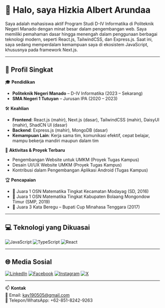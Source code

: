 # 👋 Halo, saya Hizkia Albert Arundaa

Saya adalah mahasiswa aktif Program Studi D-IV Informatika di Politeknik Negeri Manado dengan minat besar dalam pengembangan web. Saya memiliki pemahaman dasar hingga menengah dalam penggunaan berbagai teknologi modern, seperti React.js, TailwindCSS, dan Express.js. Saat ini, saya sedang memperdalam kemampuan saya di ekosistem JavaScript, khususnya pada framework Next.js.

---

## 📌 Profil Singkat
🎓 **Pendidikan**  
- **Politeknik Negeri Manado** – D-IV Informatika (2023 – Sekarang)  
- **SMA Negeri 1 Tutuyan** – Jurusan IPA (2020 – 2023)

🛠️ **Keahlian**  
- **Frontend**: React.js (mahir), Next.js (dasar), TailwindCSS (mahir), DaisyUI (mahir), ShadCN UI (dasar)  
- **Backend**: Express.js (mahir), MongoDB (dasar)  
- **Kemampuan Lain**: Kerja sama tim, komunikasi efektif, cepat belajar, mampu bekerja mandiri maupun dalam tim

📂 **Aktivitas & Proyek Terbaru**  
- Pengembangan Website untuk UMKM (Proyek Tugas Kampus)  
- Desain UI/UX Website UMKM (Proyek Tugas Kampus)  
- Kontribusi dalam Pengembangan Aplikasi Android (Tugas Kampus)

🏆 **Pencapaian**  
- 🥇 Juara 1 OSN Matematika Tingkat Kecamatan Modayag (SD, 2016)  
- 🥇 Juara 1 OSN Matematika Tingkat Kabupaten Bolaang Mongondow Timur (SMP, 2019)  
- 🥉 Juara 3 Kata Beregu – Bupati Cup Minahasa Tenggara (2017)

---

## 💻 Teknologi yang Dikuasai
![JavaScript](https://img.shields.io/badge/javascript-%23323330.svg?style=for-the-badge&logo=javascript&logoColor=%23F7DF1E) 
![TypeScript](https://img.shields.io/badge/typescript-%23007ACC.svg?style=for-the-badge&logo=typescript&logoColor=white) 
![React](https://img.shields.io/badge/react-%2320232a.svg?style=for-the-badge&logo=react&logoColor=%2361DAFB) 

---

## 🌐 Media Sosial
[![LinkedIn](https://img.shields.io/badge/LinkedIn-%230077B5.svg?logo=linkedin&logoColor=white)](https://linkedin.com/in/hizkiaarundaa)
[![Facebook](https://img.shields.io/badge/Facebook-%231877F2.svg?logo=Facebook&logoColor=white)](https://facebook.com/hizkiaarundaa)
[![Instagram](https://img.shields.io/badge/Instagram-%23E4405F.svg?logo=Instagram&logoColor=white)](https://instagram.com/hizkiaarundaa)
[![X](https://img.shields.io/badge/X-black.svg?logo=X&logoColor=white)](https://x.com/hizkiaarundaa)

---

📫 **Kontak**  
📧 Email: kay190505@gmail.com  
📱 Telepon/WhatsApp: +62-851-8242-9263  

<!-- Dibuat dengan semangat oleh Hizkia Albert Arundaa -->
